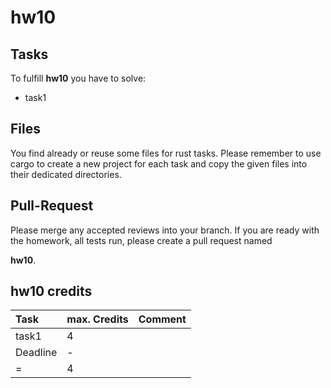 # hw10

## Tasks

To fulfill **hw10** you have to solve:

- task1

## Files

You find already or reuse some files for rust tasks. Please remember to
use cargo to create a new project for each task and copy the given files
into their dedicated directories.

## Pull-Request

Please merge any accepted reviews into your branch. If you are ready
with the homework, all tests run, please create a pull request named

**hw10**.

## hw10 credits

| Task     | max. Credits | Comment |
| :------- | :----------- | :------ |
| task1    | 4            |         |
| Deadline | -            |         |
| =        | 4            |         |
